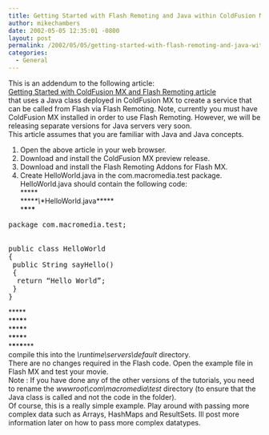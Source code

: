 ```yaml
---
title: Getting Started with Flash Remoting and Java within ColdFusion MX
author: mikechambers
date: 2002-05-05 12:35:01 -0800
layout: post
permalink: /2002/05/05/getting-started-with-flash-remoting-and-java-within-coldfusion-mx/
categories:
  - General
---
```



This is an addendum to the following article:  
[Getting Started with ColdFusion MX and Flash Remoting article][1]  
that uses a Java class deployed in ColdFusion MX to create a service that can be called from Flash via Flash Remoting. Note, currently you must have ColdFusion MX installed in order to use Flash Remoting. However, we will be releasing separate versions for Java servers very soon.  
This article assumes that you are familiar with Java and Java concepts.  
1. Open the above article in your web browser.  
2. Download and install the ColdFusion MX preview release.  
3. Download and install the Flash Remoting Addons for Flash MX.  
4. Create HelloWorld.java in the com.macromedia.test package.  
HelloWorld.java should contain the following code:  
\*****  
\*****\*\\*\*HelloWorld.java\*\*\***  
\***\***\***\***
<PRE>package com.macromedia.test; <BR /><BR />&nbsp;<BR />public class HelloWorld<BR />{&nbsp; <BR />&nbsp;public String sayHello()<BR />&nbsp;{ <BR />&nbsp;&nbsp;return &#8220;Hello World&#8221;;<BR />&nbsp;} <BR />}</PRE>

  
\*****  
\***\***\***\****  
\***\***\***\****  
\***\***\***\****  
\***\***\***\***\***  
compile this into the *<cfinstall>\\runtime\\servers\\default* directory.  
There are no changes required in the Flash code. Open the example file in Flash MX and test your movie.  
Note : If you have done any of the other versions of the tutorials, you need to rename the *wwwroot\\com\\macromedia\\test* directory (to ensure that the Java class is called and not the code in the folder).  
Of course, this is a really simple example. Play around with passing more complex data such as Arrays, HashMaps and ResultSets. Ill post more information later on how to pass more complex datatypes.

 [1]: http://www.macromedia.com/desdev/mx/coldfusion/articles/startremoting.html